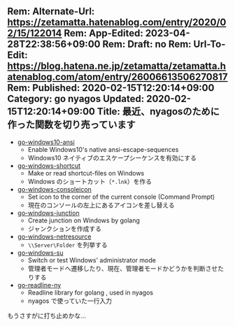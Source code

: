 Rem: Alternate-Url: https://zetamatta.hatenablog.com/entry/2020/02/15/122014
Rem: App-Edited: 2023-04-28T22:38:56+09:00
Rem: Draft: no
Rem: Url-To-Edit: https://blog.hatena.ne.jp/zetamatta/zetamatta.hatenablog.com/atom/entry/26006613506270817
Rem: Published: 2020-02-15T12:20:14+09:00
Category: go nyagos
Updated: 2020-02-15T12:20:14+09:00
Title:  最近、nyagosのために作った関数を切り売っています
---
* [go-windows10-ansi](https://github.com/zetamatta/go-windows10-ansi)
    * Enable Windows10's native ansi-escape-sequences
    * Windows10 ネイティブのエスケープシーケンスを有効にする
* [go-windows-shortcut](https://github.com/zetamatta/go-windows-shortcut)
    * Make or read shortcut-files on Windows
    * Windows のショートカット（`*.lnk`）を作る
* [go-windows-consoleicon](https://github.com/zetamatta/go-windows-consoleicon)
    * Set icon to the corner of the current console (Command Prompt)
    * 現在のコンソールの左上にあるアイコンを差し替える
* [go-windows-junction](https://github.com/zetamatta/go-windows-junction)
    * Create junction on Windows by golang
    * ジャンクションを作成する
* [go-windows-netresource](https://github.com/zetamatta/go-windows-netresource)
    * `\\Server\Folder` を列挙する
* [go-windows-su](https://github.com/zetamatta/go-windows-su)
    * Switch or test Windows' administrator mode
    * 管理者モードへ遷移したり、現在、管理者モードかどうかを判断させたりする
* [go-readline-ny](https://github.com/zetamatta/go-readline-ny)
    * Readline library for golang , used in nyagos
    * nyagos で使っていた一行入力

もうさすがに打ち止めかな…